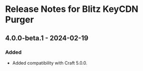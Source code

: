 # Release Notes for Blitz KeyCDN Purger

## 4.0.0-beta.1 - 2024-02-19

### Added

- Added compatibility with Craft 5.0.0.
